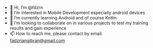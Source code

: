 - 👋 Hi, I’m @fdzrn
- 👀 I’m interested in Mobile Development especially android devices
- 🌱 I’m currently learning Android and of course Kotlin
- 💞️ I’m looking to collaborate on in various projects to test my training results and gain experience
- 📫 How to reach me, please contact by email: fadzriangibran@gmail.com

<!---
fdzrn/fdzrn is a ✨ special ✨ repository because its `README.md` (this file) appears on your GitHub profile.
You can click the Preview link to take a look at your changes.
--->
